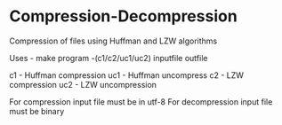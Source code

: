 # Compression-Decompression
Compression of files using Huffman and LZW algorithms

Uses -
make
program -(c1/c2/uc1/uc2) inputfile outfile

c1 - Huffman compression
uc1 - Huffman uncompress
c2 - LZW compression
uc2 - LZW uncompression

For compression input file must be in utf-8
For decompression input file must be binary
